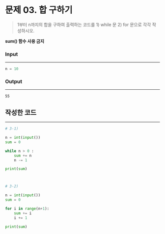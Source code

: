 # 문제 03. 합 구하기



> 1부터 n까지의 합을 구하여 출력하는 코드를 1) while 문 2) for 문으로 각각 작성하시오.

**sum() 함수 사용 금지**
>


### Input
---

```python
n = 10
```

### Output
---

```
55
```



## 작성한 코드
----

```python
# 3-1)

n = int(input())
sum = 0

while n > 0 :
    sum += n
    n -= 1

print(sum)



# 3-2)

n = int(input())
sum = 0

for i in range(n+1):
    sum += i
    i += 1

print(sum)
```


</aside>